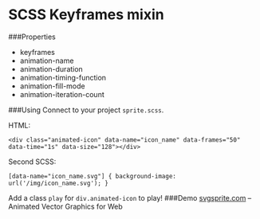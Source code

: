 # SCSS Keyframes mixin
###Properties
* keyframes
* animation-name
* animation-duration
* animation-timing-function
* animation-fill-mode
* animation-iteration-count

###Using
Connect to your project `sprite.scss`.

HTML:
```
<div class="animated-icon" data-name="icon_name" data-frames="50" data-time="1s" data-size="128"></div>
```
Second SCSS:
```
[data-name="icon_name.svg"] { background-image: url('/img/icon_name.svg'); }
```
Add a class `play` for `div.animated-icon` to play!
###Demo
[svgsprite.com](http://svgsprite.com/) –  Animated Vector Graphics for Web
